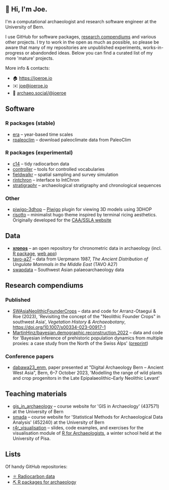 
## 👋 Hi, I'm Joe. 

I'm a computational archaeologist and research software engineer at the University of Bern.

I use GitHub for software packages, [research compendiums](https://research-compendium.science/) and various other projects. I try to work in the open as much as possible, so please be aware that many of my repositories are unpublished experiments, works-in-progress or abandonded ideas. Below you can find a curated list of my more 'mature' projects.

More info & contacts:

* 🏠 <https://joeroe.io>
* ✉️ <joe@joeroe.io>
* 🐘 <a rel="me" href="https://archaeo.social/@joeroe">archaeo.social/@joeroe</a>

## Software

### R packages (stable)

* [era](https://github.com/joeroe/era) – year-based time scales
* [rpaleoclim](https://github.com/joeroe/rpaleoclim) – download paleoclimate data from PaleoClim

### R packages (experimental)

* [c14](https://github.com/joeroe/c14) – tidy radiocarbon data
* [controller](https://github.com/joeroe/controller) – tools for controlled vocabularies
* [fieldwalkr](https://github.com/joeroe/fieldwalkr) – spatial sampling and survey simulation
* [rintchron](https://github.com/joeroe/rintchron) –  interface to IntChron
* [stratigraphr](https://github.com/joeroe/stratigraphr) – archaeological stratigraphy and chronological sequences

### Other

* [piwigo-3dhop](https://github.com/joeroe/piwigo-3dhop) – [Piwigo](/piwigo) plugin for viewing 3D models using 3DHOP
* [risotto](https://github.com/joeroe/risotto) – minimalist hugo theme inspired by terminal ricing aesthetics. Originally developed for the [CAA/SSLA website](https://github.com/sslarch/sslarch.github.io)

## Data

* **[xronos](https://github.com/xronos-ch)** – an open repository for chronometric data in archaeology (incl. [R package](https://github.com/xronos-ch/xronos.R), [web app](https://github.com/xronos-ch/xronos.rails))
* [tavo-a27](https://github.com/joeroe/tavo-a27) – data from Uerpmann 1987, *The Ancient Distribution of Ungulate Mammals in the Middle East* (TAVO A27)
* [swapdata](https://github.com/joeroe/swapdata) – Southwest Asian palaeoarchaeology data

## Research compendiums

### Published

* [SWAsiaNeolithicFounderCrops](https://github.com/joeroe/SWAsiaNeolithicFounderCrops) – data and code for Arranz-Otaegui & Roe (2023), 'Revisiting the concept of the "Neolithic Founder Crops" in southwest Asia', *Vegetation History & Archaeobotany*, <https://doi.org/10.1007/s00334-023-00917-1>
* [MartinHinz/bayesian.demographic.reconstruction.2022](https://github.com/MartinHinz/bayesian.demographic.reconstruction.2022) – data and code for 'Bayesian inference of prehistoric population dynamics from multiple proxies: a case study from the North of the Swiss Alps' ([preprint](https://osf.io/dbcag/))
<!-- Public WIP
* [BadiaPaleoForaENM](https://github.com/joeroe/BadiaPaleoFloraENM) – data and code for ecological niche modelling of paleoflora in the Badia 
* [ZagrosC14](https://github.com/joeroe/ZagrosC14) – data and code for an analysis of chronology and regional settlement in the Zagros, 20,000-6000 BP
-->

### Conference papers

* [dabawa23_enm](https://github.com/joeroe/dabawa23_enm),  paper presented at "Digital Archaeology Bern – Ancient West Asia", Bern, 6–7 October 2023, 'Modelling the range of wild plants and crop progenitors in the Late Epipalaeolithic–Early Neolithic Levant'

## Teaching materials

* [gis_in_archaeology](https://github.com/joeroe/gis_in_archaeology) – course website for 'GIS in Archaeology' (437571) at the University of Bern
* [smada](https://github.com/joeroe/smada) – course website for 'Statistical Methods for Archaeological Data Analysis' (452240) at the University of Bern
* [r4r_visualisation](https://github.com/joeroe/r4r_visualisation) – slides, code examples, and exercises for the visualisation module of [R for Archaeologists](http://www.mappaproject.org/r4rchaeologists/), a winter school held at the University of Pisa.

## Lists

Of handy GitHub repositories:

* [:atom_symbol: Radiocarbon data](https://github.com/stars/joeroe/lists/radiocarbon-data)
* [:pick: R packages for archaeology](https://github.com/stars/joeroe/lists/r-packages-for-archaeology)
